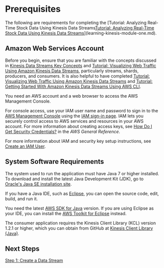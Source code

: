 # Prerequisites<a name="learning-kinesis-module-one-begin"></a>

The following are requirements for completing the [Tutorial: Analyzing Real\-Time Stock Data Using Kinesis Data Streams[Tutorial: Analyzing Real\-Time Stock Data Using Kinesis Data Streams](learning-kinesis-module-one.md)](learning-kinesis-module-one.md)\.

## Amazon Web Services Account<a name="learning-kinesis-module-one-begin-aws"></a>

Before you begin, ensure that you are familiar with the concepts discussed in [Kinesis Data Streams Key Concepts](key-concepts.md) and [Tutorial: Visualizing Web Traffic Using Amazon Kinesis Data Streams](kinesis-sample-application.md), particularly streams, shards, producers, and consumers\. It is also helpful to have completed [Tutorial: Visualizing Web Traffic Using Amazon Kinesis Data Streams](kinesis-sample-application.md) and [Tutorial: Getting Started With Amazon Kinesis Data Streams Using AWS CLI](kinesis-tutorial-cli.md)\.

You need an AWS account and a web browser to access the AWS Management Console\.

 For console access, use your IAM user name and password to sign in to the [AWS Management Console](https://console.aws.amazon.com/console/home) using the [IAM sign\-in page](http://docs.aws.amazon.com/IAM/latest/UserGuide/console.html)\. IAM lets you securely control access to AWS services and resources in your AWS account\. For more information about creating access keys, see [How Do I Get Security Credentials?](http://docs.aws.amazon.com/general/latest/gr/getting-aws-sec-creds.html) in the *AWS General Reference*\. 

For more information about IAM and security key setup instructions, see [Create an IAM User](http://docs.aws.amazon.com/AWSEC2/latest/UserGuide/get-set-up-for-amazon-ec2.html#create-an-iam-user)\.

## System Software Requirements<a name="learning-kinesis-module-one-begin-sys"></a>

The system used to run the application must have Java 7 or higher installed\. To download and install the latest Java Development Kit \(JDK\), go to [Oracle's Java SE installation site](http://www.oracle.com/technetwork/java/javase/downloads/index.html)\.

If you have a Java IDE, such as [Eclipse](https://www.eclipse.org/downloads/), you can open the source code, edit, build, and run it\.

You need the latest [AWS SDK for Java](https://aws.amazon.com/sdk-for-java/) version\. If you are using Eclipse as your IDE, you can install the [AWS Toolkit for Eclipse](https://aws.amazon.com/eclipse/) instead\. 

The consumer application requires the Kinesis Client Library \(KCL\) version 1\.2\.1 or higher, which you can obtain from GitHub at [Kinesis Client Library \(Java\)](https://github.com/awslabs/amazon-kinesis-client)\.

## Next Steps<a name="learning-kinesis-module-one-begin-next"></a>

[Step 1: Create a Data Stream](learning-kinesis-module-one-create-stream.md)